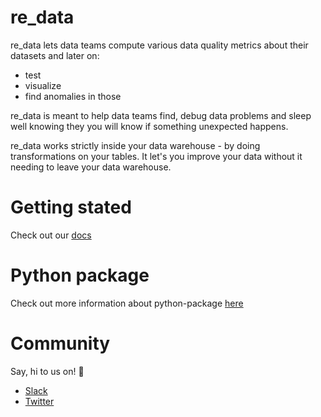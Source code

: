 # re_data

re_data lets data teams compute various data quality metrics about their datasets and later on:
  - test
  - visualize
  - find anomalies in those

re_data is meant to help data teams find, debug data problems and sleep well knowing they you will know if something unexpected happens.

re_data works strictly inside your data warehouse - by doing transformations on your tables. It let's you improve your data without it needing to leave your data warehouse.

# Getting stated

Check out our [docs](https://re-data.github.io/re-data/docs/introduction/whatis)

# Python package

Check out more information about python-package [here](https://github.com/re-data/re-data)

# Community

Say, hi to us on! 🙂

- [Slack](https://www.getre.io/slack)
- [Twitter](https://twitter.com/re_data_labs)

